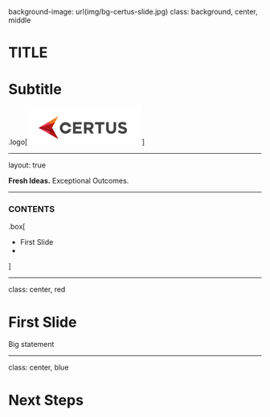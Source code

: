 background-image: url(img/bg-certus-slide.jpg)
class: background, center, middle

# TITLE

# Subtitle

.logo[<img src="img/logo.png"/>]

---
layout: true
<div id="footer-content"><p><strong>Fresh Ideas.</strong> Exceptional Outcomes.</p></div>

---


### CONTENTS

.box[
* First Slide
*
]

---

class: center, red

# First Slide

Big statement

---

class: center, blue

# Next Steps
